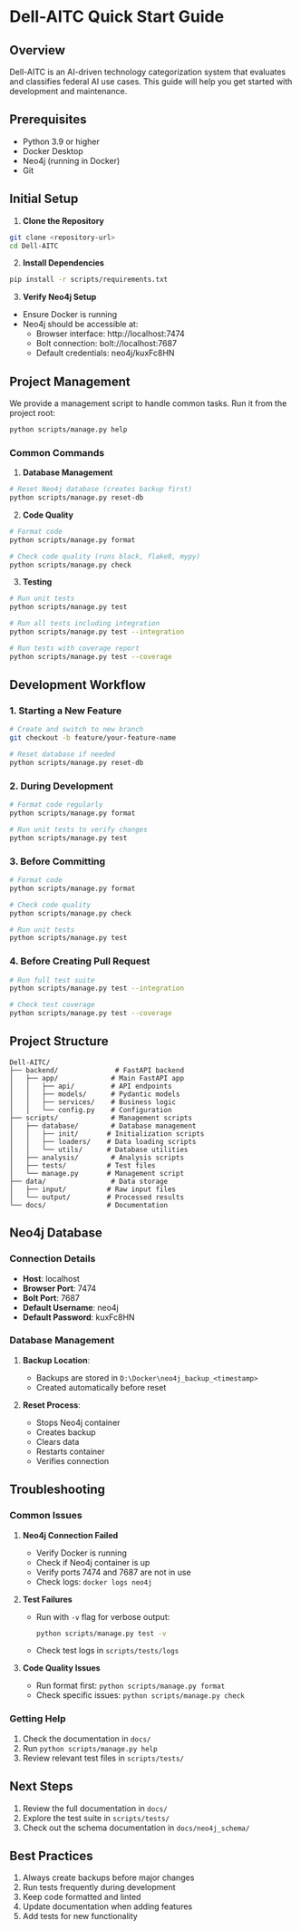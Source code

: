 # Dell-AITC Quick Start Guide

## Overview
Dell-AITC is an AI-driven technology categorization system that evaluates and classifies federal AI use cases. This guide will help you get started with development and maintenance.

## Prerequisites
- Python 3.9 or higher
- Docker Desktop
- Neo4j (running in Docker)
- Git

## Initial Setup

1. **Clone the Repository**
```bash
git clone <repository-url>
cd Dell-AITC
```

2. **Install Dependencies**
```bash
pip install -r scripts/requirements.txt
```

3. **Verify Neo4j Setup**
- Ensure Docker is running
- Neo4j should be accessible at:
  - Browser interface: http://localhost:7474
  - Bolt connection: bolt://localhost:7687
  - Default credentials: neo4j/kuxFc8HN

## Project Management

We provide a management script to handle common tasks. Run it from the project root:

```bash
python scripts/manage.py help
```

### Common Commands

1. **Database Management**
```bash
# Reset Neo4j database (creates backup first)
python scripts/manage.py reset-db
```

2. **Code Quality**
```bash
# Format code
python scripts/manage.py format

# Check code quality (runs black, flake8, mypy)
python scripts/manage.py check
```

3. **Testing**
```bash
# Run unit tests
python scripts/manage.py test

# Run all tests including integration
python scripts/manage.py test --integration

# Run tests with coverage report
python scripts/manage.py test --coverage
```

## Development Workflow

### 1. Starting a New Feature
```bash
# Create and switch to new branch
git checkout -b feature/your-feature-name

# Reset database if needed
python scripts/manage.py reset-db
```

### 2. During Development
```bash
# Format code regularly
python scripts/manage.py format

# Run unit tests to verify changes
python scripts/manage.py test
```

### 3. Before Committing
```bash
# Format code
python scripts/manage.py format

# Check code quality
python scripts/manage.py check

# Run unit tests
python scripts/manage.py test
```

### 4. Before Creating Pull Request
```bash
# Run full test suite
python scripts/manage.py test --integration

# Check test coverage
python scripts/manage.py test --coverage
```

## Project Structure

```
Dell-AITC/
├── backend/              # FastAPI backend
│   ├── app/             # Main FastAPI app
│   │   ├── api/         # API endpoints
│   │   ├── models/      # Pydantic models
│   │   ├── services/    # Business logic
│   │   └── config.py    # Configuration
├── scripts/             # Management scripts
│   ├── database/        # Database management
│   │   ├── init/       # Initialization scripts
│   │   ├── loaders/    # Data loading scripts
│   │   └── utils/      # Database utilities
│   ├── analysis/        # Analysis scripts
│   ├── tests/          # Test files
│   └── manage.py       # Management script
├── data/                # Data storage
│   ├── input/          # Raw input files
│   └── output/         # Processed results
└── docs/               # Documentation
```

## Neo4j Database

### Connection Details
- **Host**: localhost
- **Browser Port**: 7474
- **Bolt Port**: 7687
- **Default Username**: neo4j
- **Default Password**: kuxFc8HN

### Database Management
1. **Backup Location**: 
   - Backups are stored in `D:\Docker\neo4j_backup_<timestamp>`
   - Created automatically before reset

2. **Reset Process**:
   - Stops Neo4j container
   - Creates backup
   - Clears data
   - Restarts container
   - Verifies connection

## Troubleshooting

### Common Issues

1. **Neo4j Connection Failed**
   - Verify Docker is running
   - Check if Neo4j container is up
   - Verify ports 7474 and 7687 are not in use
   - Check logs: `docker logs neo4j`

2. **Test Failures**
   - Run with `-v` flag for verbose output:
     ```bash
     python scripts/manage.py test -v
     ```
   - Check test logs in `scripts/tests/logs`

3. **Code Quality Issues**
   - Run format first: `python scripts/manage.py format`
   - Check specific issues: `python scripts/manage.py check`

### Getting Help
1. Check the documentation in `docs/`
2. Run `python scripts/manage.py help`
3. Review relevant test files in `scripts/tests/`

## Next Steps
1. Review the full documentation in `docs/`
2. Explore the test suite in `scripts/tests/`
3. Check out the schema documentation in `docs/neo4j_schema/`

## Best Practices
1. Always create backups before major changes
2. Run tests frequently during development
3. Keep code formatted and linted
4. Update documentation when adding features
5. Add tests for new functionality 